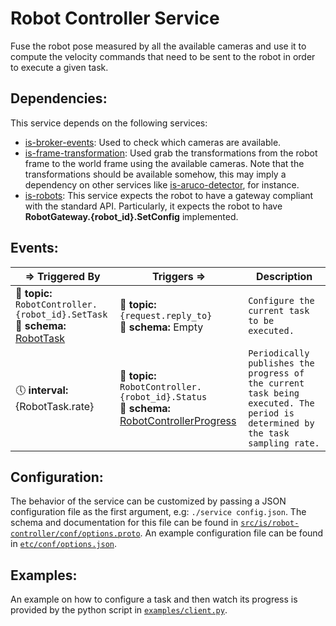 Robot Controller Service
==================

Fuse the robot pose measured by all the available cameras and use it to compute the velocity commands that need to be sent to the robot in order to execute a given task.

Dependencies:
-----
This service depends on the following services:

* [is-broker-events](https://github.com/labviros/is-broker-events): Used to check which cameras are available.
* [is-frame-transformation](https://github.com/labviros/is-frame-transformation): Used grab the transformations from the robot frame to the world frame using the available cameras. Note that the transformations should be available somehow, this may imply a dependency on other services like [is-aruco-detector](https://github.com/labviros/is-aruco-detector), for instance.
* [is-robots](https://github.com/labviros/is-robots): This service expects the robot to have a gateway compliant with the standard API. Particularly, it expects the robot to have **RobotGateway.{robot_id}.SetConfig** implemented.


Events:
--------
⇒ Triggered By | Triggers ⇒ | Description  
------------ | -------- | -----------
:incoming_envelope: **topic:** `RobotController.{robot_id}.SetTask` <br> :gem: **schema:** [RobotTask] | :incoming_envelope: **topic:** `{request.reply_to}` <br> :gem: **schema:** Empty | `Configure the current task to be executed.`
:clock5: **interval:** {RobotTask.rate} | :incoming_envelope: **topic:** `RobotController.{robot_id}.Status` <br> :gem: **schema:** [RobotControllerProgress] | `Periodically publishes the progress of the current task being executed. The period is determined by the task sampling rate.`

[RobotTask]: https://github.com/labviros/is-msgs/tree/master/docs#is.robot.RobotTask
[RobotControllerProgress]: https://github.com/labviros/is-msgs/tree/master/docs#is.robot.RobotControllerProgress


Configuration:
----------------
The behavior of the service can be customized by passing a JSON configuration file as the first argument, e.g: `./service config.json`. The schema and documentation for this file can be found in [`src/is/robot-controller/conf/options.proto`](src/is/robot-controller/conf/options.proto). An example configuration file can be found in [`etc/conf/options.json`](etc/conf/options.json).


Examples:
------------
An example on how to configure a task and then watch its progress is provided by the python script in [`examples/client.py`](examples/client.py).